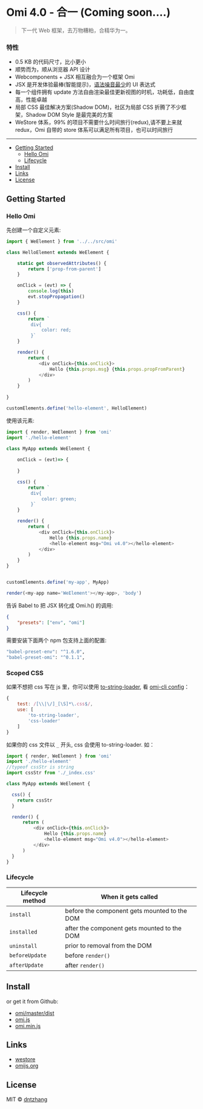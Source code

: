 # Omi 4.0 - 合一  (Coming soon....)

> 下一代 Web 框架，去万物糟粕，合精华为一。

### 特性

- 0.5 KB 的代码尺寸，比小更小
- 顺势而为，顺从浏览器 API 设计
- Webcomponents + JSX 相互融合为一个框架 Omi
- JSX 是开发体验最棒(智能提示)，[语法噪音最少](https://github.com/facebook/jsx#why-not-template-literals)的 UI 表达式
- 每一个组件拥有 update 方法自由渲染最佳更新视图的时机，功耗低，自由度高，性能卓越
- 局部 CSS 最佳解决方案(Shadow DOM)，社区为局部 CSS 折腾了不少框架，Shadow DOM Style 是最完美的方案
- WeStore 体系，99% 的项目不需要什么时间旅行(redux),请不要上来就 redux，Omi 自带的 store 体系可以满足所有项目，也可以时间旅行

---

- [Getting Started](#getting-started)
	- [Hello Omi](#hello-omi)
	- [Lifecycle](#lifecycle)
- [Install](#install)
- [Links](#links)
- [License](#license)


## Getting Started

### Hello Omi

先创建一个自定义元素:

```js
import { WeElement } from '../../src/omi'

class HelloElement extends WeElement {

    static get observedAttributes() { 
        return ['prop-from-parent']
    }

    onClick = (evt) => {
        console.log(this)
        evt.stopPropagation()
    }

    css() {
        return `
         div{
             color: red;
         }`
    }

    render() {
        return (
            <div onClick={this.onClick}>
                Hello {this.props.msg} {this.props.propFromParent}
            </div>
        )
    }
    
}

customElements.define('hello-element', HelloElement)
```

使用该元素:

``` js
import { render, WeElement } from 'omi'
import './hello-element'

class MyApp extends WeElement {
    
    onClick = (evt)=> {
       
    }

    css() {
        return `
         div{
             color: green;
         }`
    }

    render() {
        return (
            <div onClick={this.onClick}>
                Hello {this.props.name}
                <hello-element msg="Omi v4.0"></hello-element>
            </div>
        )
    }
}


customElements.define('my-app', MyApp)

render(<my-app name='WeElement'></my-app>, 'body')
```

告诉 Babel to 把 JSX 转化成 Omi.h() 的调用:

``` json
{
    "presets": ["env", "omi"]
}
```

需要安装下面两个 npm 包支持上面的配置:

``` bash
"babel-preset-env": "^1.6.0",
"babel-preset-omi": "^0.1.1",
```

### Scoped CSS


如果不想把 css 写在 js 里，你可以使用 [to-string-loader](https://www.npmjs.com/package/to-string-loader), 看 [omi-cli config](https://github.com/AlloyTeam/omi-cli/blob/master/template/app/config/webpack.config.dev.js#L156-L162)：

``` js
{
    test: /[\\|\/]_[\S]*\.css$/,
    use: [
        'to-string-loader',
        'css-loader'
    ]
}
```

如果你的 css 文件以 `_` 开头, css 会使用 to-string-loader. 如：

``` js
import { render, WeElement } from 'omi'
import './hello-element'
//typeof cssStr is string
import cssStr from './_index.css' 

class MyApp extends WeElement {

  css() {
    return cssStr
  }

  render() {
      return (
          <div onClick={this.onClick}>
              Hello {this.props.name}
              <hello-element msg="Omi v4.0"></hello-element>
          </div>
      )
  }
}
```


### Lifecycle

| Lifecycle method            | When it gets called                              |
|-------------------------------|--------------------------------------------------|
| `install`        | before the component gets mounted to the DOM     |
| `installed`         | after the component gets mounted to the DOM      |
| `uninstall`      | prior to removal from the DOM                    |
| `beforeUpdate`       | before `render()`                                |
| `afterUpdate`        | after `render()`                                 |



## Install


or get it from Github:

* [omi/master/dist](https://github.com/Tencent/omi/tree/master/dist)
* [omi.js](https://github.com/Tencent/omi/blob/master/dist/omi.js)
* [omi.min.js](https://raw.githubusercontent.com/Tencent/omi/master/dist/omi.min.js)

## Links

- [westore](https://github.com/dntzhang/westore)
- [omijs.org](http://omijs.org/)

## License

MIT © [dntzhang](https://github.com/dntzhang)
